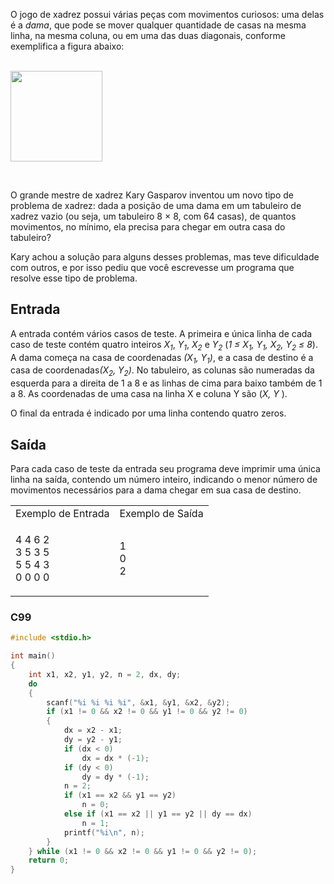 <div class="problem">
  <div class="description">
    <p>
      O jogo de xadrez possui várias peças com movimentos curiosos: uma delas é
      a <em>dama</em>, que pode se mover qualquer quantidade de casas na mesma
      linha, na mesma coluna, ou em uma das duas diagonais, conforme exemplifica
      a figura abaixo:
    </p>
    <p class="center">
      <br />
      <img
        alt=""
        src="https://resources.beecrowd.com.br/gallery/images/problems/UOJ_1087.png"
        style="width: 147px; height: 145px"
      />
    </p>
    <br />
    <p>
      O grande mestre de xadrez Kary Gasparov inventou um novo tipo de problema
      de xadrez: dada a posição de uma dama em um tabuleiro de xadrez vazio (ou
      seja, um tabuleiro 8 × 8, com 64 casas), de quantos movimentos, no mínimo,
      ela precisa para chegar em outra casa do tabuleiro?
    </p>
    <p>
      Kary achou a solução para alguns desses problemas, mas teve dificuldade
      com outros, e por isso pediu que você escrevesse um programa que resolve
      esse tipo de problema. &nbsp;
    </p>
  </div>
  <h2>Entrada</h2>
  <div class="input">
    <p>
      A entrada contém vários casos de teste. A primeira e única linha de cada
      caso de teste contém quatro inteiros <i>X<sub>1</sub></i
      >, <i>Y<sub>1</sub></i
      >, <i>X<sub>2</sub></i> <span class="code">e </span
      ><i>Y<sub>2</sub></i> (<i
        >1 ≤ X<sub>1</sub>, Y<sub>1</sub>, X<sub>2</sub>, Y<sub>2</sub> ≤ 8</i
      >). A dama começa na casa de coordenadas
      <i>(X<sub>1</sub>, Y<sub>1</sub>)</i>, e a casa de destino é a casa de
      coordenadas<i>(X<sub>2</sub>, Y<sub>2</sub>)</i>. No tabuleiro, as colunas
      são numeradas da esquerda para a direita de 1 a 8 e as linhas de cima para
      baixo também de 1 a 8. As coordenadas de uma casa na linha X e coluna Y
      são (<em>X, Y</em> ).
    </p>
    <p>O final da entrada é indicado por uma linha contendo quatro zeros.</p>
  </div>
  <h2>Saída</h2>
  <div class="output">
    <p>
      Para cada caso de teste da entrada seu programa deve imprimir uma única
      linha na saída, contendo um número inteiro, indicando o menor número de
      movimentos necessários para a dama chegar em sua casa de destino.
    </p>
  </div>
  <div class="both"></div>
  <table>
    <tbody>
      <tr>
        <td>Exemplo de Entrada</td>
        <td>Exemplo de Saída</td>
      </tr>
      <tr>
        <td class="division">
          <p>
            4 4 6 2<br />
            3 5 3 5<br />
            5 5 4 3<br />
            0 0 0 0
          </p>
        </td>
        <td>
          <p>
            1<br />
            0<br />
            2
          </p>
        </td>
      </tr>
    </tbody>
  </table>
</div>

### C99

```c
#include <stdio.h>

int main()
{
    int x1, x2, y1, y2, n = 2, dx, dy;
    do
    {
        scanf("%i %i %i %i", &x1, &y1, &x2, &y2);
        if (x1 != 0 && x2 != 0 && y1 != 0 && y2 != 0)
        {
            dx = x2 - x1;
            dy = y2 - y1;
            if (dx < 0)
                dx = dx * (-1);
            if (dy < 0)
                dy = dy * (-1);
            n = 2;
            if (x1 == x2 && y1 == y2)
                n = 0;
            else if (x1 == x2 || y1 == y2 || dy == dx)
                n = 1;
            printf("%i\n", n);
        }
    } while (x1 != 0 && x2 != 0 && y1 != 0 && y2 != 0);
    return 0;
}
```
